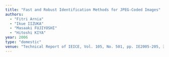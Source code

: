 ```yaml
---
title: "Fast and Robust Identification Methods for JPEG-Coded Images"
authors:
  - "Fitri Arnia"
  - "Ikue IIZUKA"
  - "Masaaki FUJIYOSHI"
  - "Hitoshi KIYA"
year: 2006
type: "domestic"
venue: "Technical Report of IEICE, Vol. 105, No. 501, pp. IE2005-205, 沖縄県那覇市, 2006-01-09."
---
```

